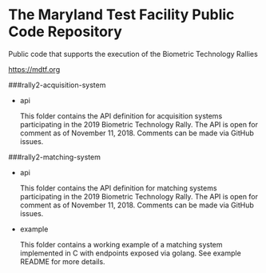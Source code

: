 # The Maryland Test Facility Public Code Repository

Public code that supports the execution of the Biometric Technology Rallies

https://mdtf.org

###rally2-acquisition-system
* api

	This folder contains the API definition for acquisition systems participating in the 2019 Biometric Technology Rally. The API is open for comment as of November 11, 2018. Comments can be made via GitHub issues.

###rally2-matching-system
* api

	This folder contains the API definition for matching systems participating in the 2019 Biometric Technology Rally. The API is open for comment as of November 11, 2018. Comments can be made via GitHub issues.

* example

	This folder contains a working example of a matching system implemented in C with endpoints exposed via golang. See example README for more details.